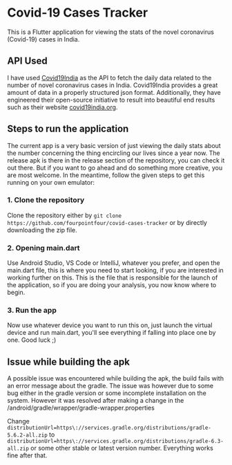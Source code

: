 # Covid-19 Cases Tracker
This is a Flutter application for viewing the stats of the novel coronavirus (Covid-19) cases in India.

## API Used
I have used [Covid19India](https://github.com/covid19india/api) as the API to fetch the daily data related to the number of novel coronavirus cases in India. Covid19India provides a great amount of data in a properly structured json format. Additionally, they have engineered their open-source initiative to result into beautiful end results such as their website [covid19india.org](https://covid19india.org).

## Steps to run the application
The current app is a very basic version of just viewing the daily stats about the number concerning the thing encircling our lives since a year now. The release apk is there in the release section of the repository, you can check it out there. But if you want to go ahead and do something more creative, you are most welcome. In the meantime, follow the given steps to get this running on your own emulator:
### 1. Clone the repository
Clone the repository either by ```git clone https://github.com/fourpointfour/covid-cases-tracker``` or by directly downloading the zip file.
### 2. Opening main.dart
Use Android Studio, VS Code or IntelliJ, whatever you prefer, and open the main.dart file, this is where you need to start looking, if you are interested in working further on this. This is the file that is responsible for the launch of the application, so if you are doing your analysis, you now know where to begin.
### 3. Run the app
Now use whatever device you want to run this on, just launch the virtual device and run main.dart, you'll see everything if falling into place one by one. Good luck ;)

## Issue while building the apk
A possible issue was encountered while building the apk, the build fails with an error message about the gradle. The issue was however due to some bug either in the gradle version or some incomplete installation on the system. However it was resolved after making a change in the /android/gradle/wrapper/gradle-wrapper.properties

Change ```distributionUrl=https\://services.gradle.org/distributions/gradle-5.6.2-all.zip``` to ```distributionUrl=https\://services.gradle.org/distributions/gradle-6.3-all.zip``` or some other stable or latest version number. Everything works fine after that.
